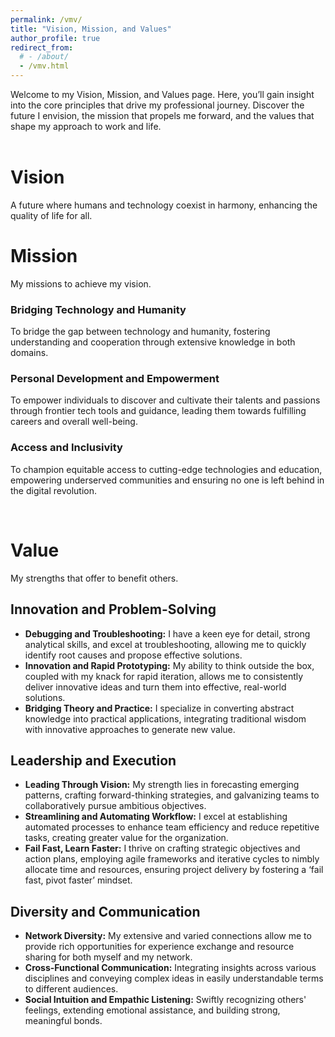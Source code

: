 ```yaml
---
permalink: /vmv/
title: "Vision, Mission, and Values"
author_profile: true
redirect_from: 
  # - /about/
  - /vmv.html
---
```


Welcome to my Vision, Mission, and Values page. Here, you’ll gain insight into the core principles that drive my professional journey. Discover the future I envision, the mission that propels me forward, and the values that shape my approach to work and life.
<br>
<br>

Vision
======
A future where humans and technology coexist in harmony, enhancing the quality of life for all.

<!-- <br> -->

Mission
======
My missions to achieve my vision.

### Bridging Technology and Humanity
To bridge the gap between technology and humanity, fostering understanding and cooperation through extensive knowledge in both domains.

### Personal Development and Empowerment
To empower individuals to discover and cultivate their talents and passions through frontier tech tools and guidance, leading them towards fulfilling careers and overall well-being.

### Access and Inclusivity
To champion equitable access to cutting-edge technologies and education, empowering underserved communities and ensuring no one is left behind in the digital revolution.

<br>

Value
======
My strengths that offer to benefit others.

## Innovation and Problem-Solving
- **Debugging and Troubleshooting:** I have a keen eye for detail, strong analytical skills, and excel at troubleshooting, allowing me to quickly identify root causes and propose effective solutions.
- **Innovation and Rapid Prototyping:** My ability to think outside the box, coupled with my knack for rapid iteration, allows me to consistently deliver innovative ideas and turn them into effective, real-world solutions.
- **Bridging Theory and Practice:** I specialize in converting abstract knowledge into practical applications, integrating traditional wisdom with innovative approaches to generate new value.

## Leadership and Execution
- **Leading Through Vision:** My strength lies in forecasting emerging patterns, crafting forward-thinking strategies, and galvanizing teams to collaboratively pursue ambitious objectives.
- **Streamlining and Automating Workflow:** I excel at establishing automated processes to enhance team efficiency and reduce repetitive tasks, creating greater value for the organization.
- **Fail Fast, Learn Faster:** I thrive on crafting strategic objectives and action plans, employing agile frameworks and iterative cycles to nimbly allocate time and resources, ensuring project delivery by fostering a ‘fail fast, pivot faster’ mindset.

## Diversity and Communication
- **Network Diversity:** My extensive and varied connections allow me to provide rich opportunities for experience exchange and resource sharing for both myself and my network.
- **Cross-Functional Communication:** Integrating insights across various disciplines and conveying complex ideas in easily understandable terms to different audiences.
- **Social Intuition and Empathic Listening:** Swiftly recognizing others' feelings, extending emotional assistance, and building strong, meaningful bonds.

